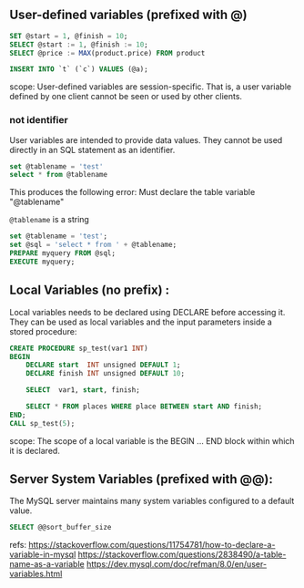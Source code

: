 
## User-defined variables (prefixed with @)

```sql
SET @start = 1, @finish = 10;
SELECT @start := 1, @finish := 10;
SELECT @price := MAX(product.price) FROM product 

INSERT INTO `t` (`c`) VALUES (@a);
```
scope:
User-defined variables are session-specific. That is, a user variable defined by one client cannot be seen or used by other clients.


### not identifier

User variables are intended to provide data values. They cannot be used directly in an SQL statement as an identifier.
```sql
set @tablename = 'test'
select * from @tablename
```

This produces the following error: Must declare the table variable "@tablename"

`@tablename` is a string

```sql
set @tablename = 'test';
set @sql = 'select * from ' + @tablename;
PREPARE myquery FROM @sql;
EXECUTE myquery;
```

## Local Variables (no prefix) :
Local variables needs to be declared using DECLARE before accessing it.
They can be used as local variables and the input parameters inside a stored procedure:

```sql
CREATE PROCEDURE sp_test(var1 INT) 
BEGIN   
    DECLARE start  INT unsigned DEFAULT 1;  
    DECLARE finish INT unsigned DEFAULT 10;

    SELECT  var1, start, finish;

    SELECT * FROM places WHERE place BETWEEN start AND finish; 
END; 
CALL sp_test(5);
```
scope:
The scope of a local variable is the BEGIN ... END block within which it is declared.


## Server System Variables (prefixed with @@):

The MySQL server maintains many system variables configured to a default value.
```sql
SELECT @@sort_buffer_size
```





refs:
https://stackoverflow.com/questions/11754781/how-to-declare-a-variable-in-mysql
https://stackoverflow.com/questions/2838490/a-table-name-as-a-variable
https://dev.mysql.com/doc/refman/8.0/en/user-variables.html